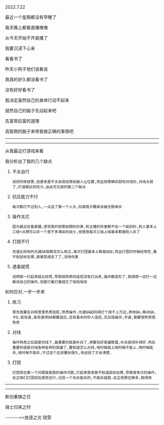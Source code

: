 2022.7.22

最近一个星期都没有早睡了

每天晚上都看直播嗷嗷

从今天开始不开直播了

我要沉浸下心来

看看书了

昨天小狗子他们说看说

我真的好久都没看书了

没有好好看书了

我决定虽然自己的身体行动不起来

就然自己的脑子先动起来吧

先富带后富的道理

高智商的脑子来带我做正确的事情吧

-------

--------------

从我最近打游戏来看

我分析出了我的几个缺点

1. 不太自行

   ```
   说好的练锐雯,但是老是不太自信经常给被人让位置,而且锐雯确实挺吃对线的,对线太弱了,打谁都比较吃力,由此可见我的第二个缺点
   ```

   

2. 抗压能力不行

   ```
   每次都打不过别人,一点送了第一个人头,后面我大概率会被无限单杀
   ```

   

3. 操作太烂

   ```
   因为最近在看直播,感觉我的锐雯前期的伤害,和主播的伤害都不在一个级别的,别人基本上三级+点燃可以杀一个差不多满血的战士,但是我每次三级上级基本都被别人杀了
   ```

   

4. 打团不行

   ```
   攻速比较快的光速QA我都没怎么练过,每次打团基本上都是QQQ,而且打团的时候经常性,看不到鼠标在哪,直接变成走了了,没啥伤害
   ```

   

5. 遇事就慌

   ```
   说明我一打起来就比较慌,导致我熟悉的连招没有打出来,操作都变形了,我很想一边打一边解说自己的操作,但是打着打着就忘了哈哈哈哈
   ```

   



如何应对,一步一步来

1. 练习

   ```
   首先我要在训练营里熟悉连招,熟悉操作,光速QA起码得打个成千上万边,原地QA,移动QA,卡Q,低攻速,高攻速得QA都要适应,还有基本的秒人连招,无后摇操作,手速,都要很熟悉很熟悉
   ```

   

2. 对线

   ```
   操作熟悉之后就是对线了,最重要的就是补兵了,想要玩好英雄联盟,补兵就得补得好.然后重要的就是对线各种各样的英雄了,要知道怎么对线,啥时候能上啥时候不能上,啥时候能杀,啥时候不能杀,不过这个应该要玩很久,有经验了才会清楚,
   ```

   

3. 打团

   ```
   打团现在第一个问题就是我的操作问题,打起来我老是不知道鼠标在哪,导致很多烂的操作,反正咱们打团现在感觉还行,记住一个先杀能杀的,不能杀就跑.反正锐雯位移多,跑得快
   ```

   

------

----------

断剑重铸之日

骑士归来之时

-------<<LOL>>放逐之刃 锐雯

